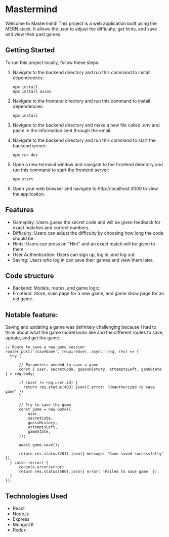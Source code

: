 # Mastermind

Welcome to Mastermind! This project is a web application built using the MERN stack. It allows the user to adjust the difficulty, get hints, and save and view their past games.

## Getting Started

To run this project locally, follow these steps:

1. Navigate to the backend directory and run this command to install dependencies:
   ```
   npm install
   npm install axios
   ```

2. Navigate to the frontend directory and run this command to install dependencies:
   ```
   npm install
   ```

3. Navigate to the backend directory and make a new file called .env and paste in the information sent through the email.

4. Navigate to the backend directory and run this command to start the backend server:
   ```
   npm run dev
   ```

5. Open a new terminal window and navigate to the frontend directory and run this command to start the frontend server:
   ```
   npm start
   ```

6. Open your web browser and navigate to http://localhost:3000 to view the application.

## Features
* Gameplay: Users guess the secret code and will be given feedback for exact matches and correct numbers.
* Difficulty: Users can adjust the difficulty by choosing how long the code should be.
* Hints: Users can press on "Hint" and an exact match will be given to them.
* User Authentication: Users can sign up, log in, and log out.
* Saving: Users who log in can save their games and view them later.

## Code structure
* Backend: Models, routes, and game logic.
* Frontend: Store, main page for a new game, and game show page for an old game.

## Notable feature:
Saving and updating a game was definitely challenging because I had to think about what the game model looks like and the different routes to save, update, and get the game.
```
// Route to save a new game session
router.post('/saveGame', requireUser, async (req, res) => {
  try {

      // Parameters needed to save a game
      const { user, secretCode, guessHistory, attemptsLeft, gameState } = req.body;

      if (user != req.user.id) {
        return res.status(403).json({ error: 'Unauthorized to save game' })
      }

      // Try to save the game
      const game = new Game({
          user,
          secretCode,
          guessHistory,
          attemptsLeft,
          gameState,
      });

      await game.save();

      return res.status(201).json({ message: 'Game saved successfully' });
  } catch (error) {
      console.error(error)
      return res.status(500).json({ error: 'Failed to save game' });
  }
});
```

## Technologies Used
* React
* Node.js
* Express
* MongoDB
* Redux


